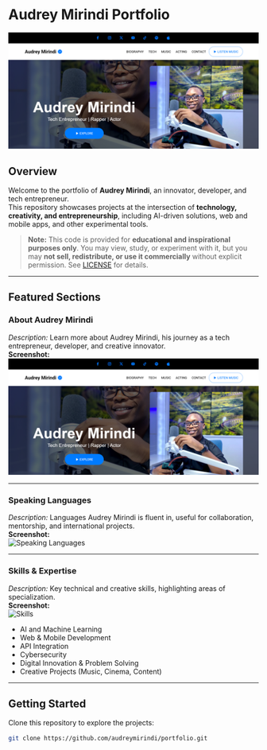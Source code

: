 # Audrey Mirindi Portfolio

![Audrey Mirindi](<./assets/screenshots/audrey-mirindi-portfolio-screenshots%20(3).png>) <!-- First screenshot: About Audrey Mirindi -->

## Overview

Welcome to the portfolio of **Audrey Mirindi**, an innovator, developer, and tech entrepreneur.  
This repository showcases projects at the intersection of **technology, creativity, and entrepreneurship**, including AI-driven solutions, web and mobile apps, and other experimental tools.

> **Note:** This code is provided for **educational and inspirational purposes only**. You may view, study, or experiment with it, but you may **not sell, redistribute, or use it commercially** without explicit permission. See [LICENSE](./LICENSE) for details.

---

## Featured Sections

### About Audrey Mirindi

_Description:_ Learn more about Audrey Mirindi, his journey as a tech entrepreneur, developer, and creative innovator.  
**Screenshot:**  
![About Audrey Mirindi](<./assets/screenshots/audrey-mirindi-portfolio-screenshots%20(3).png>)

---

### Speaking Languages

_Description:_ Languages Audrey Mirindi is fluent in, useful for collaboration, mentorship, and international projects.  
**Screenshot:**  
![Speaking Languages](./assets/screenshots/audreymirindi-languages.png) <!-- Second screenshot: speaking languages -->

---

### Skills & Expertise

_Description:_ Key technical and creative skills, highlighting areas of specialization.  
**Screenshot:**  
![Skills](./assets/screenshots/audreymirindi-skills.png) <!-- Third screenshot: skills -->

- AI and Machine Learning
- Web & Mobile Development
- API Integration
- Cybersecurity
- Digital Innovation & Problem Solving
- Creative Projects (Music, Cinema, Content)

---

## Getting Started

Clone this repository to explore the projects:

```bash
git clone https://github.com/audreymirindi/portfolio.git
```
